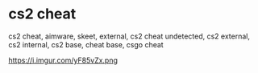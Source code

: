 # cs2 cheat
cs2 cheat, aimware, skeet, external, cs2 cheat undetected, cs2 external, cs2 internal, cs2 base, cheat base, csgo cheat


https://i.imgur.com/yF85vZx.png
